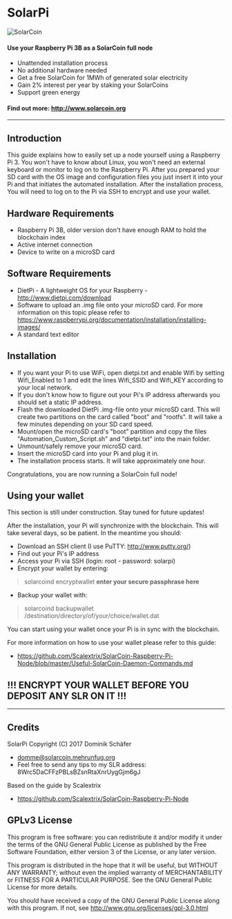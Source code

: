 # SolarPi
![SolarCoin](https://solarcoin.org/wp-content/uploads/2013/10/1MWhD15aR02cP01ZL-Tyler2c_256x256px-150x150.png)

#### Use your Raspberry Pi 3B as a SolarCoin full node
- Unattended installation process
- No additional hardware needed
- Get a free SolarCoin for 1MWh of generated solar electricity
- Gain 2% interest per year by staking your SolarCoins
- Support green energy

#### Find out more: http://www.solarcoin.org

<hr>

## Introduction

This guide explains how to easily set up a node yourself using a Raspberry Pi 3. You won't have to know about Linux, you won't need an external keyboard or monitor to log on to the Raspberry Pi. After you prepared your SD card with the OS image and configuration files you just insert it into your Pi and that initiates the automated installation.
After the installation process, You will need to log on to the Pi via SSH to encrypt and use your wallet.

## Hardware Requirements

- Raspberry Pi 3B, older version don't have enough RAM to hold the blockchain index
- Active internet connection
- Device to write on a microSD card

## Software Requirements

- DietPi - A lightweight OS for your Raspberry - http://www.dietpi.com/download
- Software to upload an .img file onto your microSD card. For more information on this topic please refer to https://www.raspberrypi.org/documentation/installation/installing-images/
- A standard text editor

## Installation

- If you want your Pi to use WiFi, open dietpi.txt and enable Wifi by setting Wifi_Enabled to 1 and edit the lines Wifi_SSID and Wifi_KEY according to your local network.
- If you don't know how to figure out your Pi's IP address afterwards you should set a static IP address.
- Flash the downloaded DietPi .img-file onto your microSD card. This will create two partitions on the card called "boot" and "rootfs". It will take a few minutes depending on your SD card speed.
- Mount/open the microSD card's "boot" partition and copy the files "Automation_Custom_Script.sh" and "dietpi.txt" into the main folder.
- Unmount/safely remove your microSD card.
- Insert the microSD card into your Pi and plug it in.
- The installation process starts. It will take approximately one hour.

Congratulations, you are now running a SolarCoin full node!

## Using your wallet

This section is still under construction. Stay tuned for future updates!

After the installation, your Pi will synchronize with the blockchain. This will take several days, so be patient. In the meantime you should:

- Download an SSH client (I use PuTTY: http://www.putty.org/)
- Find out your Pi's IP address
- Access your Pi via SSH (login: root - password: solarpi)
- Encrypt your wallet by entering:
> solarcoind encryptwallet **enter your secure passphrase here**
- Backup your wallet with:
> solarcoind backupwallet /destination/directory/of/your/choice/wallet.dat

You can start using your wallet once your Pi is in sync with the blockchain.

For more information on how to use your wallet please refer to this guide:
* https://github.com/Scalextrix/SolarCoin-Raspberry-Pi-Node/blob/master/Useful-SolarCoin-Daemon-Commands.md

## !!! ENCRYPT YOUR WALLET BEFORE YOU DEPOSIT ANY SLR ON IT !!!

<hr>

## Credits

SolarPi Copyright (C) 2017 Dominik Schäfer
* domme@solarcoin.mehrunfug.org
* Feel free to send any tips to my SLR address: 8Wrc5DaCFFzPBLsBZsnRtaXnrUygGjm6gJ

Based on the guide by Scalextrix
* https://github.com/Scalextrix/SolarCoin-Raspberry-Pi-Node

## GPLv3 License

This program is free software: you can redistribute it and/or modify it under the terms of the GNU General Public License as published by the Free Software Foundation, either version 3 of the License, or any later version.

This program is distributed in the hope that it will be useful, but WITHOUT ANY WARRANTY; without even the implied warranty of MERCHANTABILITY or FITNESS FOR A PARTICULAR PURPOSE.  See the GNU General Public License for more details.

You should have received a copy of the GNU General Public License along with this program. 
If not, see http://www.gnu.org/licenses/gpl-3.0.html
